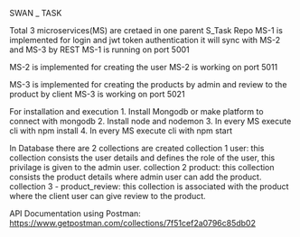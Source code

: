 SWAN _ TASK

Total 3 microservices(MS) are cretaed in one parent S_Task Repo
MS-1 is implemented for login and jwt token authentication it will sync with MS-2 and MS-3 by REST
MS-1 is running on port 5001

MS-2 is implemented for creating the user 
MS-2 is working on port 5011

MS-3 is implemented for creating the products by admin and review to the product by client 
MS-3 is working on port 5021

For installation and execution 
    1. Install Mongodb or make platform to connect with mongodb
    2. Install node and nodemon
    3. In every MS execute cli with npm install
    4. In every MS execute cli with npm start
    
In Database there are 2 collections are created
collection 1 user: this collection consists the user details and defines the role of the user, this privilage is given to the admin user.
collection 2 product: this collection consists the product details where admin user can add the product.
collection 3 - product_review: this collection is associated with the product where the client user can give review to the product.

API Documentation using Postman:
https://www.getpostman.com/collections/7f51cef2a0796c85db02

